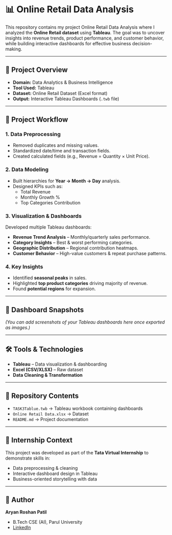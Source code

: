 # 📊 Online Retail Data Analysis

This repository contains my project Online Retail Data Analysis where I analyzed the **Online Retail dataset** using **Tableau**. The goal was to uncover insights into revenue trends, product performance, and customer behavior, while building interactive dashboards for effective business decision-making.  

---

## 📂 Project Overview  
- **Domain:** Data Analytics & Business Intelligence  
- **Tool Used:** Tableau  
- **Dataset:** Online Retail Dataset (Excel format)  
- **Output:** Interactive Tableau Dashboards (`.twb` file)  

---

## 🔧 Project Workflow  

### 1. Data Preprocessing  
- Removed duplicates and missing values.  
- Standardized date/time and transaction fields.  
- Created calculated fields (e.g., Revenue = Quantity × Unit Price).  

### 2. Data Modeling  
- Built hierarchies for **Year → Month → Day** analysis.  
- Designed KPIs such as:  
  - Total Revenue  
  - Monthly Growth %  
  - Top Categories Contribution  

### 3. Visualization & Dashboards  
Developed multiple Tableau dashboards:  
- **Revenue Trend Analysis** – Monthly/quarterly sales performance.  
- **Category Insights** – Best & worst performing categories.  
- **Geographic Distribution** – Regional contribution heatmaps.  
- **Customer Behavior** – High-value customers & repeat purchase patterns.  

### 4. Key Insights  
- Identified **seasonal peaks** in sales.  
- Highlighted **top product categories** driving majority of revenue.  
- Found **potential regions** for expansion.  

---

## 📸 Dashboard Snapshots  
*(You can add screenshots of your Tableau dashboards here once exported as images.)*  

---

## 🛠️ Tools & Technologies  
- **Tableau** – Data visualization & dashboarding  
- **Excel (CSV/XLSX)** – Raw dataset  
- **Data Cleaning & Transformation**  

---

## 📁 Repository Contents  
- `TASK3Tablue.twb` → Tableau workbook containing dashboards  
- `Online Retail Data.xlsx` → Dataset  
- `README.md` → Project documentation  

---

## 📌 Internship Context  
This project was developed as part of the **Tata Virtual Internship** to demonstrate skills in:  
- Data preprocessing & cleaning  
- Interactive dashboard design in Tableau  
- Business-oriented storytelling with data  

---

## 👤 Author  
**Aryan Roshan Patil**  
- B.Tech CSE (AI), Parul University  
- [LinkedIn](https://www.linkedin.com/in/aryan-patil-245717286/)  
